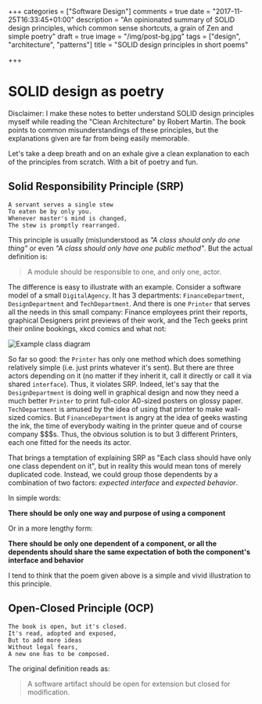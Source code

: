 +++
categories = ["Software Design"]
comments = true
date = "2017-11-25T16:33:45+01:00"
description = "An opinionated summary of SOLID design principles, which common sense shortcuts, a grain of Zen and simple poetry"
draft = true
image = "/img/post-bg.jpg"
tags = ["design", "architecture", "patterns"]
title = "SOLID design principles in short poems"

+++

# SOLID design as poetry

Disclaimer: I make these notes to better understand SOLID design principles myself while reading the "Clean Architecture" by Robert Martin. The book points to common misunderstandings of these principles, but the explanations given are far from being easily memorable.

Let's take a deep breath and on an exhale give a clean explanation to each of the principles from scratch. With a bit of poetry and fun.

## Solid Responsibility Principle (SRP)

```
A servant serves a single stew
To eaten be by only you.
Whenever master's mind is changed,
The stew is promptly rearranged.
```

This principle is usually (mis)understood as _"A class should only do one thing"_ or even _"A class should only have one public method"_. But the actual definition is:

> A module should be responsible to one, and only one, actor.

The difference is easy to illustrate with an example. Consider a software model of a small `DigitalAgency`. It has 3 departments: `FinanceDepartment`, `DesignDepartment` and `TechDepartment`. And there is one `Printer` that serves all the needs in this small company: Finance employees print their reports, graphical Designers print previews of their work, and the Tech geeks print their online bookings, xkcd comics and what not:

![Example class diagram](/img/post/solid/srp_example.svg)

So far so good: the `Printer` has only one method which does something relatively simple (i.e. just prints whatever it's sent). But there are three actors depending on it (no matter if they inherit it, call it directly or call it via shared `interface`). Thus, it violates SRP. Indeed, let's say that the `DesignDepartment` is doing well in graphical design and now they need a much better `Printer` to print full-color A0-sized posters on glossy paper. `TechDepartment` is amused by the idea of using that printer to make wall-sized comics. But `FinanceDepartment` is angry at the idea of geeks wasting the ink, the time of everybody waiting in the printer queue and of course company $$$s. Thus, the obvious solution is to but 3 different Printers, each one fitted for the needs its actor.

That brings a temptation of explaining SRP as "Each class should have only one class dependent on it", but in reality this would mean tons of merely duplicated code. Instead, we could group those dependents by a combination of two factors: _expected interface_ and _expected behavior_.

In simple words:

**There should be only one way and purpose of using a component**

Or in a more lengthy form:

**There should be only one dependent of a component, or all the dependents should share the same expectation of both the component's interface and behavior**

I tend to think that the poem given above is a simple and vivid illustration to this principle.

## Open-Closed Principle (OCP)

```
The book is open, but it's closed.
It's read, adopted and exposed,
But to add more ideas
Without legal fears,
A new one has to be composed.
```

The original definition reads as:

> A software artifact should be open for extension but closed for modification.


